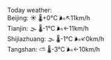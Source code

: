 Today weather:  
Beijing: ☀️ 🌡️+0°C 🌬️↖11km/h  
Tianjin: 🌫  🌡️-1°C 🌬️←11km/h  
Shijiazhuang: 🌫  🌡️-1°C 🌬️↙0km/h  
Tangshan: ⛅️  🌡️-3°C 🌬️←10km/h  
